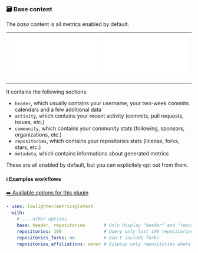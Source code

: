 ### 🗃️ Base content

The *base* content is all metrics enabled by default.

<table>
  <tr>
    <td align="center">
      <img src="https://github.com/lowlighter/lowlighter/blob/master/metrics.classic.svg">
      <img width="900" height="1" alt="">
    </td>
    <td align="center">
      <img src="https://github.com/lowlighter/lowlighter/blob/master/metrics.organization.svg">
      <img width="900" height="1" alt="">
    </td>
  </tr>
</table>

It contains the following sections:
* `header`, which usually contains your username, your two-week commits calendars and a few additional data
* `activity`, which contains your recent activity (commits, pull requests, issues, etc.)
* `community`, which contains your community stats (following, sponsors, organizations, etc.)
* `repositories`, which contains your repositories stats (license, forks, stars, etc.)
* `metadata`, which contains informations about generated metrics

These are all enabled by default, but you can explicitely opt out from them.

#### ℹ️ Examples workflows

[➡️ Available options for this plugin](metadata.yml)

```yaml
- uses: lowlighter/metrics@latest
  with:
    # ... other options
    base: header, repositories       # Only display "header" and "repositories" sections
    repositories: 100                # Query only last 100 repositories
    repositories_forks: no           # Don't include forks
    repositories_affiliations: owner # Display only repositories where user is owner
```
